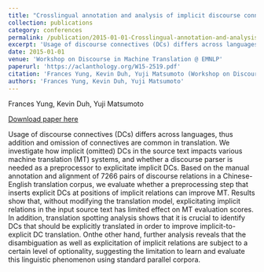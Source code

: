 ```yaml
---
title: "Crosslingual annotation and analysis of implicit discourse connectives for machine translation"
collection: publications
category: conferences
permalink: /publication/2015-01-01-Crosslingual-annotation-and-analysis
excerpt: 'Usage of discourse connectives (DCs) differs across languages, thus addition and omission of connectives are common in translation. We investigate how implicit (omitted) DCs in the source text impacts various machine translation (MT) systems, and whether a discourse parser is needed as a preprocessor to explicitate implicit DCs. Based on the manual annotation and alignment of 7266 pairs of discourse relations in a Chinese-English translation corpus, we evaluate whether a preprocessing step that inserts explicit DCs at positions of implicit relations can improve MT. Results show that, without modifying the translation model, explicitating implicit relations in the input source text has limited effect on MT evaluation scores. In addition, translation spotting analysis shows that it is crucial to identify DCs that should be explicitly translated in order to improve implicit-to-explicit DC translation. Onthe other hand, further analysis reveals that the disambiguation as well as explicitation of implicit relations are subject to a certain level of optionality, suggesting the limitation to learn and evaluate this linguistic phenomenon using standard parallel corpora.'
date: 2015-01-01
venue: 'Workshop on Discourse in Machine Translation @ EMNLP'
paperurl: 'https://aclanthology.org/W15-2519.pdf'
citation: 'Frances Yung, Kevin Duh, Yuji Matsumoto (Workshop on Discourse in Machine Translation @ EMNLP 2015)'
authors: 'Frances Yung, Kevin Duh, Yuji Matsumoto'
---
```

Frances Yung, Kevin Duh, Yuji Matsumoto

<a href='https://aclanthology.org/W15-2519.pdf'>Download paper here</a>

Usage of discourse connectives (DCs) differs across languages, thus addition and omission of connectives are common in translation. We investigate how implicit (omitted) DCs in the source text impacts various machine translation (MT) systems, and whether a discourse parser is needed as a preprocessor to explicitate implicit DCs. Based on the manual annotation and alignment of 7266 pairs of discourse relations in a Chinese-English translation corpus, we evaluate whether a preprocessing step that inserts explicit DCs at positions of implicit relations can improve MT. Results show that, without modifying the translation model, explicitating implicit relations in the input source text has limited effect on MT evaluation scores. In addition, translation spotting analysis shows that it is crucial to identify DCs that should be explicitly translated in order to improve implicit-to-explicit DC translation. Onthe other hand, further analysis reveals that the disambiguation as well as explicitation of implicit relations are subject to a certain level of optionality, suggesting the limitation to learn and evaluate this linguistic phenomenon using standard parallel corpora.

